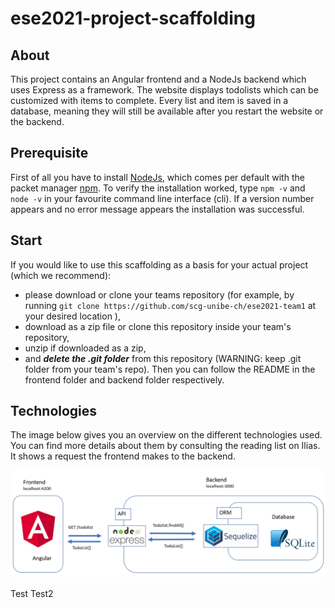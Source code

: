 # ese2021-project-scaffolding

## About
This project contains an Angular frontend and a NodeJs backend which uses Express as a framework. The website displays todolists which can be customized with items to complete. Every list and item is saved in a database, meaning they will still be available after you restart the website or the backend. 

## Prerequisite
First of all you have to install [NodeJs](https://nodejs.org/de/download/), which comes per default with the packet manager [npm](https://www.npmjs.com/get-npm).
To verify the installation worked, type `npm -v` and `node -v` in your favourite command line interface (cli). If a version number appears and no error message appears the installation was successful.

## Start
If you would like to use this scaffolding as a basis for your actual project (which we recommend): 
- please download or clone your teams repository (for example, by running `git clone https://github.com/scg-unibe-ch/ese2021-team1` at your desired location ), 
- download as a zip file or clone this repository inside your team's repository,
- unzip if downloaded as a zip,
- and ***delete the .git folder*** from this repository (WARNING: keep .git folder from your team's repo). 
Then you can follow the README in the frontend folder and backend folder respectively.<br>

## Technologies 
The image below gives you an overview on the different technologies used. You can find more details about them by consulting the reading list on Ilias. It shows a request the frontend makes to the backend.

![image overview](./scaffolding/backend/src/public/images/tech_overview.png)

Test
Test2